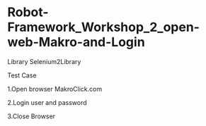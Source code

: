 # Robot-Framework_Workshop_2_open-web-Makro-and-Login

Library    Selenium2Library

Test Case

1.Open browser MakroClick.com

2.Login user and password

3.Close Browser
